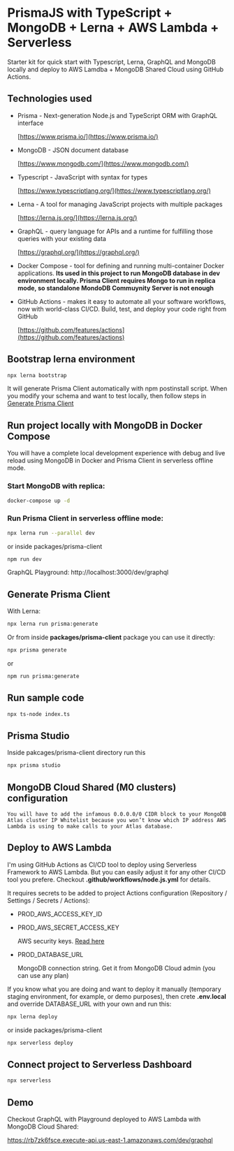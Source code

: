 # PrismaJS with TypeScript + MongoDB + Lerna + AWS Lambda + Serverless

Starter kit for quick start with Typescript, Lerna, GraphQL and MongoDB locally
and deploy to AWS Lamdba + MongoDB Shared Cloud using GitHub Actions.

## Technologies used

- Prisma - Next-generation Node.js and TypeScript ORM with GraphQL interface
  
  [https://www.prisma.io/](https://www.prisma.io/)

- MongoDB - JSON document database
  
  [https://www.mongodb.com/](https://www.mongodb.com/)

- Typescript - JavaScript with syntax for types
  
  [https://www.typescriptlang.org/](https://www.typescriptlang.org/)

- Lerna - A tool for managing JavaScript projects with multiple packages

  [https://lerna.js.org/](https://lerna.js.org/)

- GraphQL - query language for APIs and a runtime for fulfilling those queries with your existing data
  
  [https://graphql.org/](https://graphql.org/)

- Docker Compose - tool for defining and running multi-container Docker
  applications. **Its used in this project to run MongoDB database in dev environment locally. Prisma Client requires Mongo to run in replica
  mode, so standalone MondoDB Commuynity Server is not enough**

- GitHub Actions - makes it easy to automate all your software workflows,
  now with world-class CI/CD. Build, test, and deploy your code right from
  GitHub

  [https://github.com/features/actions](https://github.com/features/actions)

## Bootstrap lerna environment

```bash
npx lerna bootstrap
```

It will generate Prisma Client automatically with npm postinstall script.
When you modify your schema and want to test locally, then follow steps in
[Generate Prisma Client](#generate-prisma-client)

## Run project locally with MongoDB in Docker Compose

You will have a complete local development experience with debug and live reload
using MongoDB in Docker and Prisma Client in serverless offline mode.

### Start MongoDB with replica:

```bash
docker-compose up -d
```

### Run Prisma Client in serverless offline mode:

```bash
npx lerna run --parallel dev
```

or inside packages/prisma-client

```bash
npm run dev
```

GraphQL Playground: http://localhost:3000/dev/graphql

## Generate Prisma Client

With Lerna:

```bash
npx lerna run prisma:generate
```

Or from inside **packages/prisma-client** package you can use it directly:

```bash
npx prisma generate
```

or

```bash
npm run prisma:generate
```

## Run sample code

```bash
npx ts-node index.ts
```

## Prisma Studio

Inside pakcages/prisma-client directory run this

```bash
npx prisma studio
```

## MongoDB Cloud Shared (M0 clusters) configuration

`You will have to add the infamous 0.0.0.0/0 CIDR block to your MongoDB Atlas cluster IP Whitelist because you won’t know which IP address AWS Lambda is using to make calls to your Atlas database.`

## Deploy to AWS Lambda

I'm using GitHub Actions as CI/CD tool to deploy using Serverless Framework to AWS Lambda.
But you can easily adjust it for any other CI/CD tool you prefere.
Checkout **.github/workflows/node.js.yml** for details.

It requires secrets to be added to project Actions configuration (Repository / Settings / Secrets / Actions):

- PROD_AWS_ACCESS_KEY_ID
- PROD_AWS_SECRET_ACCESS_KEY

  AWS security keys. [Read here](https://docs.aws.amazon.com/cli/latest/userguide/cli-configure-quickstart.html#cli-configure-quickstart-creds-create)
- PROD_DATABASE_URL
  
  MongoDB connection string. Get it from MongoDB Cloud admin (you can use any plan)

If you know what you are doing and want to deploy it manually
(temporary staging environment, for example, or demo purposes),
then crete **.env.local** and override DATABASE_URL with your own and run this:

```bash
npx lerna deploy
```

or inside packages/prisma-client

```bash
npx serverless deploy
```

## Connect project to Serverless Dashboard

```bash
npx serverless
```

## Demo

Checkout GraphQL with Playground deployed to AWS Lambda with MongoDB Cloud Shared:

https://rb7zk6fsce.execute-api.us-east-1.amazonaws.com/dev/graphql
